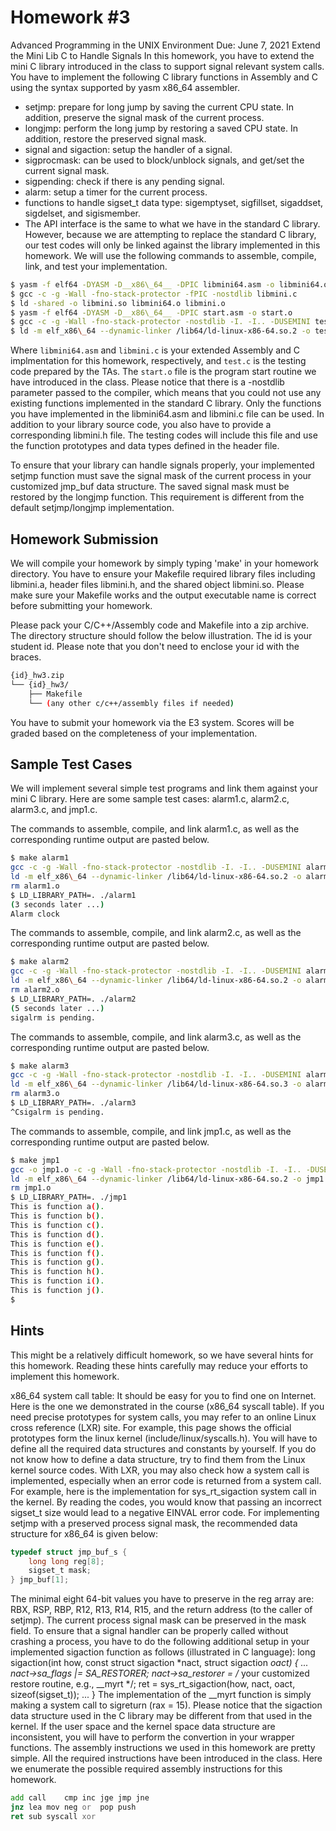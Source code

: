# Homework #3
Advanced Programming in the UNIX Environment
Due: June 7, 2021
Extend the Mini Lib C to Handle Signals
In this homework, you have to extend the mini C library introduced in the class to support signal relevant system calls. You have to implement the following C library functions in Assembly and C using the syntax supported by yasm x86\_64 assembler.

- setjmp: prepare for long jump by saving the current CPU state. In addition, preserve the signal mask of the current process.
- longjmp: perform the long jump by restoring a saved CPU state. In addition, restore the preserved signal mask.
- signal and sigaction: setup the handler of a signal.
- sigprocmask: can be used to block/unblock signals, and get/set the current signal mask.
- sigpending: check if there is any pending signal.
- alarm: setup a timer for the current process.
- functions to handle sigset_t data type: sigemptyset, sigfillset, sigaddset, sigdelset, and sigismember.
- The API interface is the same to what we have in the standard C library. However, because we are attempting to replace the standard C library, our test codes will only be linked against the library implemented in this homework. We will use the following commands to assemble, compile, link, and test your implementation.

```sh
$ yasm -f elf64 -DYASM -D__x86\_64__ -DPIC libmini64.asm -o libmini64.o
$ gcc -c -g -Wall -fno-stack-protector -fPIC -nostdlib libmini.c
$ ld -shared -o libmini.so libmini64.o libmini.o
$ yasm -f elf64 -DYASM -D__x86\_64__ -DPIC start.asm -o start.o
$ gcc -c -g -Wall -fno-stack-protector -nostdlib -I. -I.. -DUSEMINI test.c
$ ld -m elf_x86\_64 --dynamic-linker /lib64/ld-linux-x86-64.so.2 -o test test.o start.o -L. -L.. -lmini
```
Where `libmini64.asm` and `libmini.c` is your extended Assembly and C implmentation for this homework, respectively, and `test.c` is the testing code prepared by the TAs. The `start.o` file is the program start routine we have introduced in the class. Please notice that there is a -nostdlib parameter passed to the compiler, which means that you could not use any existing functions implemented in the standard C library. Only the functions you have implemented in the libmini64.asm and libmini.c file can be used. In addition to your library source code, you also have to provide a corresponding libmini.h file. The testing codes will include this file and use the function prototypes and data types defined in the header file.

To ensure that your library can handle signals properly, your implemented setjmp function must save the signal mask of the current process in your customized jmp_buf data structure. The saved signal mask must be restored by the longjmp function. This requirement is different from the default setjmp/longjmp implementation.

## Homework Submission
We will compile your homework by simply typing 'make' in your homework directory. You have to ensure your Makefile required library files including libmini.a, header files libmini.h, and the shared object libmini.so. Please make sure your Makefile works and the output executable name is correct before submitting your homework.

Please pack your C/C++/Assembly code and Makefile into a zip archive. The directory structure should follow the below illustration. The id is your student id. Please note that you don't need to enclose your id with the braces.
```sh
{id}_hw3.zip
└── {id}_hw3/
	├── Makefile
	└── (any other c/c++/assembly files if needed)
```

You have to submit your homework via the E3 system. Scores will be graded based on the completeness of your implementation.

## Sample Test Cases
We will implement several simple test programs and link them against your mini C library. Here are some sample test cases: alarm1.c, alarm2.c, alarm3.c, and jmp1.c.

The commands to assemble, compile, and link alarm1.c, as well as the corresponding runtime output are pasted below.

```sh
$ make alarm1
gcc -c -g -Wall -fno-stack-protector -nostdlib -I. -I.. -DUSEMINI alarm1.c
ld -m elf_x86\_64 --dynamic-linker /lib64/ld-linux-x86-64.so.2 -o alarm1 alarm1.o start.o -L. -L.. -lmini
rm alarm1.o
$ LD_LIBRARY_PATH=. ./alarm1
(3 seconds later ...)
Alarm clock
```
The commands to assemble, compile, and link alarm2.c, as well as the corresponding runtime output are pasted below.

```sh
$ make alarm2
gcc -c -g -Wall -fno-stack-protector -nostdlib -I. -I.. -DUSEMINI alarm2.c
ld -m elf_x86\_64 --dynamic-linker /lib64/ld-linux-x86-64.so.2 -o alarm2 alarm2.o start.o -L. -L.. -lmini
rm alarm2.o
$ LD_LIBRARY_PATH=. ./alarm2
(5 seconds later ...)
sigalrm is pending.
```
The commands to assemble, compile, and link alarm3.c, as well as the corresponding runtime output are pasted below.

```sh
$ make alarm3
gcc -c -g -Wall -fno-stack-protector -nostdlib -I. -I.. -DUSEMINI alarm3.c
ld -m elf_x86\_64 --dynamic-linker /lib64/ld-linux-x86-64.so.3 -o alarm3 alarm3.o start.o -L. -L.. -lmini
rm alarm3.o
$ LD_LIBRARY_PATH=. ./alarm3
^Csigalrm is pending.
```
The commands to assemble, compile, and link jmp1.c, as well as the corresponding runtime output are pasted below.
```sh
$ make jmp1
gcc -o jmp1.o -c -g -Wall -fno-stack-protector -nostdlib -I. -I.. -DUSEMINI jmp1.c
ld -m elf_x86\_64 --dynamic-linker /lib64/ld-linux-x86-64.so.2 -o jmp1 jmp1.o start.o -L. -L.. -lmini
rm jmp1.o
$ LD_LIBRARY_PATH=. ./jmp1
This is function a().
This is function b().
This is function c().
This is function d().
This is function e().
This is function f().
This is function g().
This is function h().
This is function i().
This is function j().
$
```
## Hints
This might be a relatively difficult homework, so we have several hints for this homework. Reading these hints carefully may reduce your efforts to implement this homework.

x86\_64 system call table: It should be easy for you to find one on Internet. Here is the one we demonstrated in the course (x86\_64 syscall table).
If you need precise prototypes for system calls, you may refer to an online Linux cross reference (LXR) site. For example, this page shows the official prototypes form the linux kernel (include/linux/syscalls.h).
You will have to define all the required data structures and constants by yourself. If you do not know how to define a data structure, try to find them from the Linux kernel source codes.
With LXR, you may also check how a system call is implemented, especially when an error code is returned from a system call. For example, here is the implementation for sys_rt_sigaction system call in the kernel. By reading the codes, you would know that passing an incorrect sigset_t size would lead to a negative EINVAL error code.
For implementing setjmp with a preserved process signal mask, the recommended data structure for x86\_64 is given below:
```C
typedef struct jmp_buf_s {
	long long reg[8];
	sigset_t mask;
} jmp_buf[1];
```
The minimal eight 64-bit values you have to preserve in the reg array are: RBX, RSP, RBP, R12, R13, R14, R15, and the return address (to the caller of setjmp). The current process signal mask can be preserved in the mask field.
To ensure that a signal handler can be properly called without crashing a process, you have to do the following additional setup in your implemented sigaction function as follows (illustrated in C language):
long sigaction(int how, const struct sigaction *nact, struct sigaction *oact) {
	...
	nact->sa_flags |= SA_RESTORER;
	nact->sa_restorer = /* your customized restore routine, e.g., __myrt */;
	ret = sys_rt_sigaction(how, nact, oact, sizeof(sigset_t));
	...
}
The implementation of the \_\_myrt function is simply making a system call to sigreturn (rax = 15).
Please notice that the sigaction data structure used in the C library may be different from that used in the kernel. If the user space and the kernel space data structure are inconsistent, you will have to perform the convertion in your wrapper functions.
The assembly instructions we used in this homework are pretty simple. All the required instructions have been introduced in the class. Here we enumerate the possible required assembly instructions for this homework.
```asm
add	call	cmp	inc	jge	jmp	jne
jnz	lea	mov	neg	or	pop	push
ret	sub	syscall	xor
```
